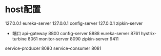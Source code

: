 # host配置
127.0.0.1   eureka-server
127.0.0.1   config-server
127.0.0.1   zipkin-server

* 端口
api-gateway      8800
config-server    8888
eureka-server    8761
hystrix-turbine  8061
monitor-server   8090
zipkin-server    9411

service-producer 8080
service-consumer 8081
